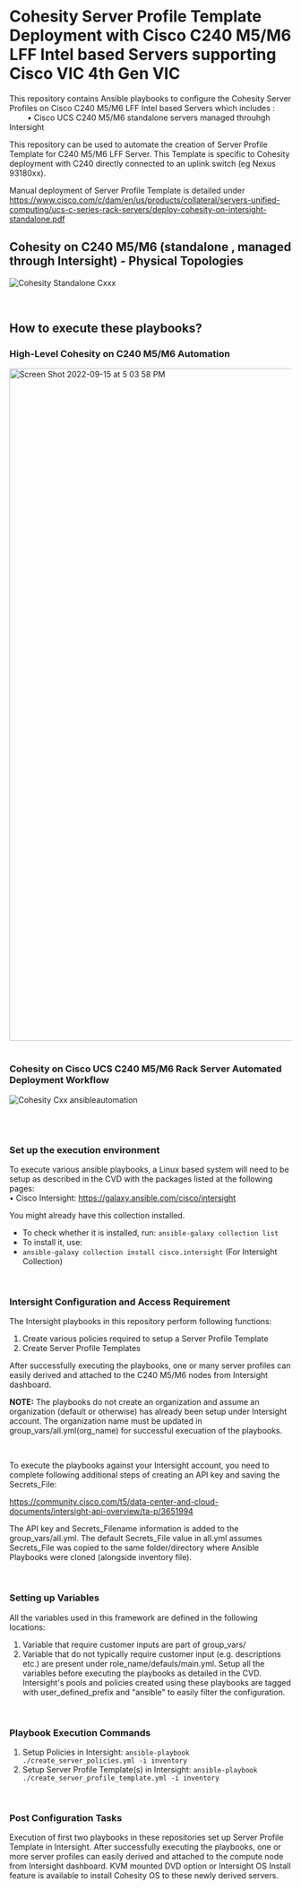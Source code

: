 # Cohesity Server Profile Template Deployment with Cisco C240 M5/M6 LFF Intel based Servers supporting Cisco VIC 4th Gen  VIC

This repository  contains Ansible playbooks to configure the Cohesity Server Profiles on Cisco C240 M5/M6 LFF Intel based Servers which includes : <br />
&emsp;&emsp; •	 Cisco UCS C240 M5/M6 standalone servers  managed throuhgh Intersight  <br />


This repository can be used to automate the creation of Server Profile Template for C240 M5/M6 LFF Server. This Template is specific to Cohesity deployment with C240 directly connected to an uplink switch (eg Nexus 93180xx).

Manual deployment of Server Profile Template is detailed under https://www.cisco.com/c/dam/en/us/products/collateral/servers-unified-computing/ucs-c-series-rack-servers/deploy-cohesity-on-intersight-standalone.pdf




## Cohesity on C240 M5/M6 (standalone , managed through Intersight) - Physical Topologies

![Cohesity Standalone Cxxx](https://user-images.githubusercontent.com/101294457/233705557-38c439be-32b1-4fe8-8cd4-67dfc2e100d8.png)

<br />

## How to execute these playbooks?

### High-Level Cohesity on C240 M5/M6 Automation
<img width="1200" alt="Screen Shot 2022-09-15 at 5 03 58 PM" src="https://user-images.githubusercontent.com/25094641/190393678-6cafd996-fae2-4553-8f23-12cbe1c11293.png">

<br />
<br />


###  Cohesity on Cisco UCS C240 M5/M6 Rack Server Automated Deployment Workflow
![Cohesity Cxx ansibleautomation](https://user-images.githubusercontent.com/101294457/233709900-90df3ab0-6d7c-4f29-a632-6375a2a1246e.png)

<br />
<br />


### Set up the execution environment
To execute various ansible playbooks, a Linux based system will need to be setup as described in the CVD with the packages listed at the following pages: <br />
•	Cisco Intersight: https://galaxy.ansible.com/cisco/intersight <br />


You might already have this collection installed.

- To check whether it is installed, run: `ansible-galaxy collection list`
- To install it, use: <br />
- `ansible-galaxy collection install cisco.intersight` (For Intersight Collection) <br />

<br />

### Intersight Configuration and Access Requirement

The Intersight playbooks in this repository perform following functions:


1. Create various policies required to setup a Server Profile Template
2. Create Server Profile Templates

After successfully executing the playbooks, one or many server profiles can easily derived and attached to the C240 M5/M6 nodes from Intersight dashboard.



**NOTE:** The playbooks do not create an organization and assume an organization (default or otherwise) has already been setup under Intersight account. The organization name must be updated in group_vars/all.yml(org_name) for successful execuation of the playbooks.

<br />

To execute the playbooks against your Intersight account, you need to complete following additional steps of creating an API key and saving the Secrets_File:

https://community.cisco.com/t5/data-center-and-cloud-documents/intersight-api-overview/ta-p/3651994

The API key and Secrets_Filename information is added to the group_vars/all.yml. The default Secrets_File value in all.yml assumes Secrets_File was copied to the same folder/directory where Ansible Playbooks were cloned (alongside inventory file).

<br />


### Setting up Variables

All the variables used in this framework are defined in the following locations:

1. Variable that require customer inputs are part of group_vars/
2. Variable that do not typically require customer input (e.g. descriptions etc.) are present under role_name/defauls/main.yml.
   Setup all the variables before executing the playbooks as detailed in the CVD. Intersight's pools and policies created using these playbooks are tagged with user_defined_prefix and "ansible" to easily filter the configuration.

<br />


### Playbook Execution Commands


1.	Setup Policies in Intersight: `ansible-playbook ./create_server_policies.yml -i inventory`
2.	Setup Server Profile Template(s) in Intersight: `ansible-playbook ./create_server_profile_template.yml -i inventory`

<br />


### Post Configuration Tasks

Execution of first two playbooks in these repositories set up Server Profile Template in Intersight. After successfully executing the playbooks, one or more server profiles can easily derived and attached to the compute node from Intersight dashboard. KVM mounted DVD option or Intersight OS Install feature is available to install Cohesity OS to these newly derived servers.

<br />
